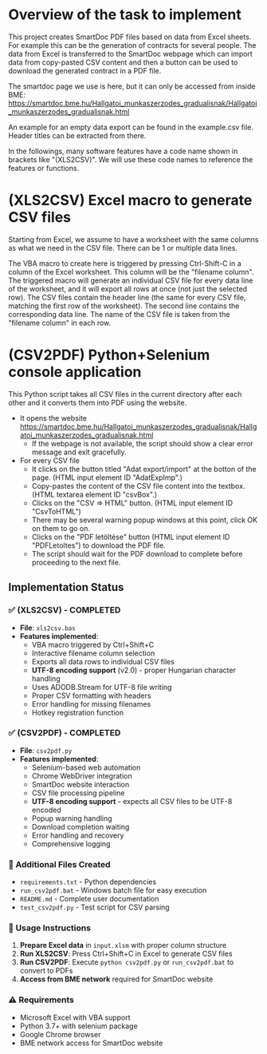 # Overview of the task to implement

This project creates SmartDoc PDF files based on data from Excel sheets. For example this can be the generation of contracts for several people. The data from Excel is transferred to the SmartDoc webpage which can import data from copy-pasted CSV content and then a button can be used to download the generated contract in a PDF file.

The smartdoc page we use is here, but it can only be accessed from inside BME:
https://smartdoc.bme.hu/Hallgatoi_munkaszerzodes_gradualisnak/Hallgatoi_munkaszerzodes_gradualisnak.html

An example for an empty data export can be found in the example.csv file. Header titles can be extracted from there.

In the followings, many software features have a code name shown in brackets like "(XLS2CSV)". We will use these code names to reference the features or functions.

# (XLS2CSV) Excel macro to generate CSV files

Starting from Excel, we assume to have a worksheet with the same columns as what we need in the CSV file. There can be 1 or multiple data lines.

The VBA macro to create here is triggered by pressing Ctrl-Shift-C in a column of the Excel worksheet. This column will be the "filename column". The triggered macro will generate an individual CSV file for every data line of the worksheet, and it will export all rows at once (not just the selected row). The CSV files contain the header line (the same for every CSV file, matching the first row of the worksheet). The second line contains the corresponding data line. The name of the CSV file is taken from the "filename column" in each row.

# (CSV2PDF) Python+Selenium console application

This Python script takes all CSV files in the current directory after each other and it converts them into PDF using the website.

- It opens the website https://smartdoc.bme.hu/Hallgatoi_munkaszerzodes_gradualisnak/Hallgatoi_munkaszerzodes_gradualisnak.html
    - If the webpage is not available, the script should show a clear error message and exit gracefully.
- For every CSV file
    - It clicks on the button titled "Adat export/import" at the botton of the page. (HTML input element ID "AdatExpImp".)
    - Copy-pastes the content of the CSV file content into the textbox. (HTML textarea element ID "csvBox".)
    - Clicks on the "CSV => HTML" button. (HTML input element ID "CsvToHTML")
    - There may be several warning popup windows at this point, click OK on them to go on.
    - Clicks on the "PDF letöltése" button (HTML input element ID "PDFLetoltes") to download the PDF file.
    - The script should wait for the PDF download to complete before proceeding to the next file.

## Implementation Status

### ✅ (XLS2CSV) - COMPLETED
- **File**: `xls2csv.bas`
- **Features implemented**:
  - VBA macro triggered by Ctrl+Shift+C
  - Interactive filename column selection
  - Exports all data rows to individual CSV files
  - **UTF-8 encoding support** (v2.0) - proper Hungarian character handling
  - Uses ADODB.Stream for UTF-8 file writing
  - Proper CSV formatting with headers
  - Error handling for missing filenames
  - Hotkey registration function

### ✅ (CSV2PDF) - COMPLETED
- **File**: `csv2pdf.py`
- **Features implemented**:
  - Selenium-based web automation
  - Chrome WebDriver integration
  - SmartDoc website interaction
  - CSV file processing pipeline
  - **UTF-8 encoding support** - expects all CSV files to be UTF-8 encoded
  - Popup warning handling
  - Download completion waiting
  - Error handling and recovery
  - Comprehensive logging

### 📁 Additional Files Created
- `requirements.txt` - Python dependencies
- `run_csv2pdf.bat` - Windows batch file for easy execution
- `README.md` - Complete user documentation
- `test_csv2pdf.py` - Test script for CSV parsing

### 🚀 Usage Instructions
1. **Prepare Excel data** in `input.xlsm` with proper column structure
2. **Run XLS2CSV**: Press Ctrl+Shift+C in Excel to generate CSV files
3. **Run CSV2PDF**: Execute `python csv2pdf.py` or `run_csv2pdf.bat` to convert to PDFs
4. **Access from BME network** required for SmartDoc website

### ⚠️ Requirements
- Microsoft Excel with VBA support
- Python 3.7+ with selenium package
- Google Chrome browser
- BME network access for SmartDoc website
